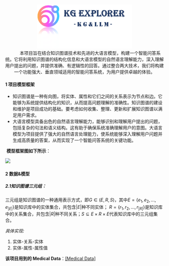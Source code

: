 

<p align="center">
  <br/>
  <img width="300px" src="./asset/logo.png"/>
  <br>&emsp; &emsp; 本项目旨在结合知识图谱技术和先进的大语言模型，构建一个智能问答系统。它将利用知识图谱的结构化信息和大语言模型的自然语言理解能力，深入理解用户提出的问题，并提供准确、有逻辑性的回答。通过整合两大技术，我们将构建一个功能强大、垂直领域适用的智能问答系统，为用户提供卓越的体验。

#### 1 项目模型框架

- 知识图谱是一种有向图，将实体、属性和它们之间的关系表示为节点和边。它能够为系统提供结构化的知识，从而提高问题理解的准确性。知识图谱的建设和维护是项目成功的基础。要考虑如何收集、整理、更新和扩展知识图谱以满足用户需求。
- 大语言模型具备出色的自然语言理解能力，能够识别和理解用户提出的问题，包括复杂的句法和语义结构。这有助于确保系统准确理解用户的意图。大语言模型为项目提供了强大的自然语言处理能力，使系统能够深入理解用户问题并生成高质量的答案，从而实现了一个智能问答系统的关键功能。

​	**模型框架图如下所示**：

![](E:\知识图谱\KGExplorer\asset\模型框架.svg)

#### 2 数据&模型

##### 2.1知识图谱三元组：

三元组是知识图谱的一种通用表示方式，即$G \in (E,R, S)$，其中$E= \{e_1 ,e_2 ,...,e_{|E|} \}$是知识库中的实体集合，共包含$| E |$种不同实体； $R= \{r_1 ,r_2 ,...,r_{|R|} \}$是知识库中的关系集合，共包含$| R |$种不同关系；$S \subseteq E \times R\times E$代表知识库中的三元组集合。

*具体实现:*

1. 实体-关系-实体
2. 实体-属性-属性值

**该项目用到的 Medical Data**：[[Medical Data]](https://github.com/liuhuanyong/QASystemOnMedicalKG)
